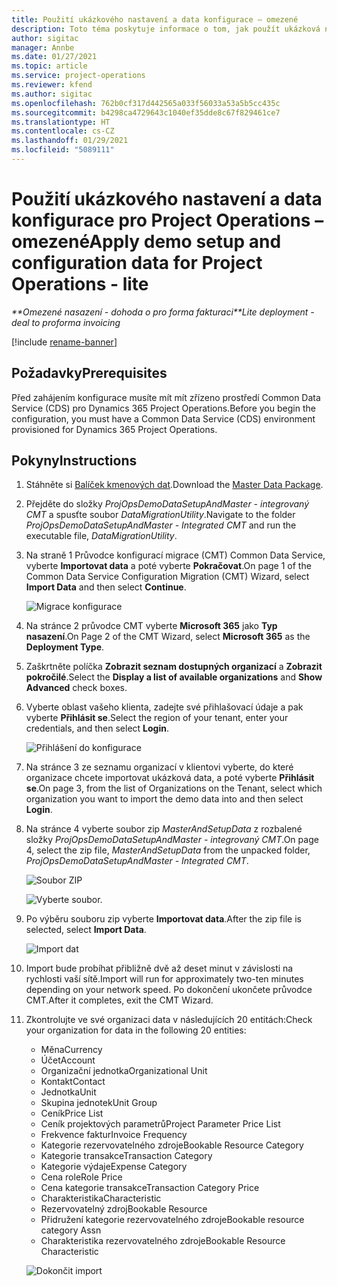 ```yaml
---
title: Použití ukázkového nastavení a data konfigurace – omezené
description: Toto téma poskytuje informace o tom, jak použít ukázková nastavení a konfigurační data pro Project Operations.
author: sigitac
manager: Annbe
ms.date: 01/27/2021
ms.topic: article
ms.service: project-operations
ms.reviewer: kfend
ms.author: sigitac
ms.openlocfilehash: 762b0cf317d442565a033f56033a53a5b5cc435c
ms.sourcegitcommit: b4298ca4729643c1040ef35dde8c67f829461ce7
ms.translationtype: HT
ms.contentlocale: cs-CZ
ms.lasthandoff: 01/29/2021
ms.locfileid: "5089111"
---
```

# <a name="apply-demo-setup-and-configuration-data-for-project-operations---lite"></a><span data-ttu-id="cc7c5-103">Použití ukázkového nastavení a data konfigurace pro Project Operations – omezené</span><span class="sxs-lookup"><span data-stu-id="cc7c5-103">Apply demo setup and configuration data for Project Operations - lite</span></span> 

<span data-ttu-id="cc7c5-104">_\*\*Omezené nasazení - dohoda o pro forma fakturaci_</span><span class="sxs-lookup"><span data-stu-id="cc7c5-104">_\*\*Lite deployment - deal to proforma invoicing_</span></span>

[!include [rename-banner](~/includes/cc-data-platform-banner.md)]

## <a name="prerequisites"></a><span data-ttu-id="cc7c5-105">Požadavky</span><span class="sxs-lookup"><span data-stu-id="cc7c5-105">Prerequisites</span></span>

<span data-ttu-id="cc7c5-106">Před zahájením konfigurace musíte mít mít zřízeno prostředí  Common Data Service (CDS) pro Dynamics 365 Project Operations.</span><span class="sxs-lookup"><span data-stu-id="cc7c5-106">Before you begin the configuration, you must have a Common Data Service (CDS) environment provisioned for Dynamics 365 Project Operations.</span></span>


## <a name="instructions"></a><span data-ttu-id="cc7c5-107">Pokyny</span><span class="sxs-lookup"><span data-stu-id="cc7c5-107">Instructions</span></span>

1. <span data-ttu-id="cc7c5-108">Stáhněte si [Balíček kmenových dat](https://download.microsoft.com/download/3/4/1/341bf279-a64f-4baa-af31-ce624859b518/ProjOpsSampleSetupData%20-%20CE%20only%20CMT.zip).</span><span class="sxs-lookup"><span data-stu-id="cc7c5-108">Download the [Master Data Package](https://download.microsoft.com/download/3/4/1/341bf279-a64f-4baa-af31-ce624859b518/ProjOpsSampleSetupData%20-%20CE%20only%20CMT.zip).</span></span> 
2. <span data-ttu-id="cc7c5-109">Přejděte do složky *ProjOpsDemoDataSetupAndMaster - integrovaný CMT* a spusťte soubor *DataMigrationUtility*.</span><span class="sxs-lookup"><span data-stu-id="cc7c5-109">Navigate to the folder *ProjOpsDemoDataSetupAndMaster - Integrated CMT* and run the executable file, *DataMigrationUtility*.</span></span>
3. <span data-ttu-id="cc7c5-110">Na straně 1 Průvodce konfigurací migrace (CMT) Common Data Service, vyberte **Importovat data** a poté vyberte **Pokračovat**.</span><span class="sxs-lookup"><span data-stu-id="cc7c5-110">On page 1 of the Common Data Service Configuration Migration (CMT) Wizard, select **Import Data** and then select **Continue**.</span></span>

    ![Migrace konfigurace](./media/1ConfigurationMigration.png)

4. <span data-ttu-id="cc7c5-112">Na stránce 2 průvodce CMT vyberte **Microsoft 365** jako **Typ nasazení**.</span><span class="sxs-lookup"><span data-stu-id="cc7c5-112">On Page 2 of the CMT Wizard, select **Microsoft 365** as the **Deployment Type**.</span></span>
5. <span data-ttu-id="cc7c5-113">Zaškrtněte políčka **Zobrazit seznam dostupných organizací** a **Zobrazit pokročilé**.</span><span class="sxs-lookup"><span data-stu-id="cc7c5-113">Select the **Display a list of available organizations** and **Show Advanced** check boxes.</span></span>
6. <span data-ttu-id="cc7c5-114">Vyberte oblast vašeho klienta, zadejte své přihlašovací údaje a pak vyberte **Přihlásit se**.</span><span class="sxs-lookup"><span data-stu-id="cc7c5-114">Select the region of your tenant, enter your credentials, and then select **Login**.</span></span>

   ![Přihlášení do konfigurace](./media/2ConfigurationSignin.png)

7. <span data-ttu-id="cc7c5-116">Na stránce 3 ze seznamu organizací v klientovi vyberte, do které organizace chcete importovat ukázková data, a poté vyberte **Přihlásit se**.</span><span class="sxs-lookup"><span data-stu-id="cc7c5-116">On page 3, from the list of Organizations on the Tenant, select which organization you want to import the demo data into and then select **Login**.</span></span>
8. <span data-ttu-id="cc7c5-117">Na stránce 4 vyberte soubor zip *MasterAndSetupData* z rozbalené složky *ProjOpsDemoDataSetupAndMaster - integrovaný CMT*.</span><span class="sxs-lookup"><span data-stu-id="cc7c5-117">On page 4, select the zip file, *MasterAndSetupData* from the unpacked folder, *ProjOpsDemoDataSetupAndMaster - Integrated CMT*.</span></span>

   ![Soubor ZIP](./media/3ZipFile.png)

   ![Vyberte soubor.](./media/4SelectAFile.png)

9. <span data-ttu-id="cc7c5-120">Po výběru souboru zip vyberte **Importovat data**.</span><span class="sxs-lookup"><span data-stu-id="cc7c5-120">After the zip file is selected, select **Import Data**.</span></span>

   ![Import dat](./media/5ImportData.png)

10. <span data-ttu-id="cc7c5-122">Import bude probíhat přibližně dvě až deset minut v závislosti na rychlosti vaší sítě.</span><span class="sxs-lookup"><span data-stu-id="cc7c5-122">Import will run for approximately two-ten minutes depending on your network speed.</span></span> <span data-ttu-id="cc7c5-123">Po dokončení ukončete průvodce CMT.</span><span class="sxs-lookup"><span data-stu-id="cc7c5-123">After it completes, exit the CMT Wizard.</span></span> 
11. <span data-ttu-id="cc7c5-124">Zkontrolujte ve své organizaci data v následujících 20 entitách:</span><span class="sxs-lookup"><span data-stu-id="cc7c5-124">Check your organization for data in the following 20 entities:</span></span>

    -   <span data-ttu-id="cc7c5-125">Měna</span><span class="sxs-lookup"><span data-stu-id="cc7c5-125">Currency</span></span>
    -   <span data-ttu-id="cc7c5-126">Účet</span><span class="sxs-lookup"><span data-stu-id="cc7c5-126">Account</span></span>
    -   <span data-ttu-id="cc7c5-127">Organizační jednotka</span><span class="sxs-lookup"><span data-stu-id="cc7c5-127">Organizational Unit</span></span>
    -   <span data-ttu-id="cc7c5-128">Kontakt</span><span class="sxs-lookup"><span data-stu-id="cc7c5-128">Contact</span></span>
    -   <span data-ttu-id="cc7c5-129">Jednotka</span><span class="sxs-lookup"><span data-stu-id="cc7c5-129">Unit</span></span>
    -   <span data-ttu-id="cc7c5-130">Skupina jednotek</span><span class="sxs-lookup"><span data-stu-id="cc7c5-130">Unit Group</span></span>
    -   <span data-ttu-id="cc7c5-131">Ceník</span><span class="sxs-lookup"><span data-stu-id="cc7c5-131">Price List</span></span>
    -   <span data-ttu-id="cc7c5-132">Ceník projektových parametrů</span><span class="sxs-lookup"><span data-stu-id="cc7c5-132">Project Parameter Price List</span></span> 
    -   <span data-ttu-id="cc7c5-133">Frekvence faktur</span><span class="sxs-lookup"><span data-stu-id="cc7c5-133">Invoice Frequency</span></span>
    -   <span data-ttu-id="cc7c5-134">Kategorie rezervovatelného zdroje</span><span class="sxs-lookup"><span data-stu-id="cc7c5-134">Bookable Resource Category</span></span>
    -   <span data-ttu-id="cc7c5-135">Kategorie transakce</span><span class="sxs-lookup"><span data-stu-id="cc7c5-135">Transaction Category</span></span>
    -   <span data-ttu-id="cc7c5-136">Kategorie výdaje</span><span class="sxs-lookup"><span data-stu-id="cc7c5-136">Expense Category</span></span>
    -   <span data-ttu-id="cc7c5-137">Cena role</span><span class="sxs-lookup"><span data-stu-id="cc7c5-137">Role Price</span></span>
    -   <span data-ttu-id="cc7c5-138">Cena kategorie transakce</span><span class="sxs-lookup"><span data-stu-id="cc7c5-138">Transaction Category Price</span></span>
    -   <span data-ttu-id="cc7c5-139">Charakteristika</span><span class="sxs-lookup"><span data-stu-id="cc7c5-139">Characteristic</span></span>
    -   <span data-ttu-id="cc7c5-140">Rezervovatelný zdroj</span><span class="sxs-lookup"><span data-stu-id="cc7c5-140">Bookable Resource</span></span>
    -   <span data-ttu-id="cc7c5-141">Přidružení kategorie rezervovatelného zdroje</span><span class="sxs-lookup"><span data-stu-id="cc7c5-141">Bookable resource category Assn</span></span>
    -   <span data-ttu-id="cc7c5-142">Charakteristika rezervovatelného zdroje</span><span class="sxs-lookup"><span data-stu-id="cc7c5-142">Bookable Resource Characteristic</span></span>

    ![Dokončit import](./media/6CompleteImport.png)
